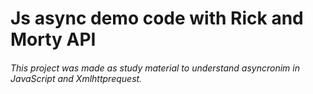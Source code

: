 # Js async demo code with Rick and Morty API

######  This project was made as study material to understand asyncronim in JavaScript and Xmlhttprequest.
